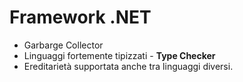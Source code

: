 # Framework .NET
-   Garbarge Collector
-   Linguaggi fortemente tipizzati - **Type Checker**
-   Ereditarietà supportata anche tra linguaggi diversi.
